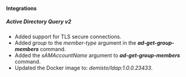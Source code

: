 
#### Integrations
##### Active Directory Query v2
- Added support for TLS secure connections.
- Added *group* to the *member-type* argument in the ***ad-get-group-members*** command.
- Added the *sAMAccountName* argument to ***ad-get-group-members*** command.
- Updated the Docker image to: *demisto/ldap:1.0.0.23433*.